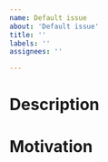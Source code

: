 ```yaml
---
name: Default issue
about: 'Default issue'
title: ''
labels: ''
assignees: ''

---
```


# Description

<!-- More description in case title is not enough. A good description can be understood by everyone in the
team at present time and in the future. -->

# Motivation

<!-- Why do we want to do what the issue describes? This is essential when we want to understand our
decisions in the future. -->
